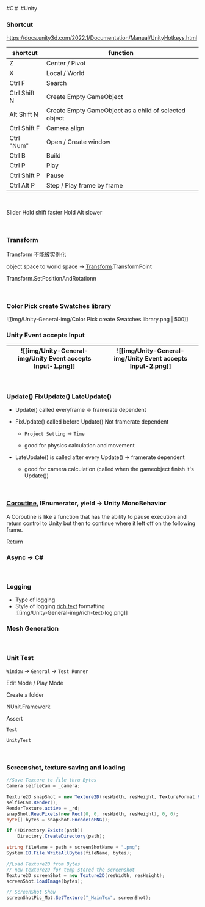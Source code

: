 #C＃ #Unity 

### Shortcut

https://docs.unity3d.com/2022.1/Documentation/Manual/UnityHotkeys.html

shortcut|function
---|---
Z|Center / Pivot
X|Local / World
Ctrl F|Search
Ctrl Shift N|Create Empty GameObject
Alt Shift N|Create Empty GameObject as a child of selected object
Ctrl Shift F|Camera align
Ctrl "Num"|Open / Create window
Ctrl B|Build
Ctrl P|Play
Ctrl Shift P|Pause
Ctrl Alt P|Step / Play frame by frame

<br/>

Slider
Hold shift faster
Hold Alt slower

<br/>

### Transform

Transform 不能被实例化

object space to world space -> [Transform](https://docs.unity3d.com/ScriptReference/Transform.html).TransformPoint

Transform.SetPositionAndRotationn

<br/>

  

### Color Pick create Swatches library
![[img/Unity-General-img/Color Pick create Swatches library.png | 500]]

  

### Unity Event accepts Input
![[img/Unity-General-img/Unity Event accepts Input-1.png]]|![[img/Unity-General-img/Unity Event accepts Input-2.png]]
---|---

<br/>

### Update() FixUpdate() LateUpdate()

-   Update() called everyframe -> framerate dependent
    
-   FixUpdate() called before Update() Not framerate dependent
    
    -   `Project Setting` -> `Time`
        
    -   good for physics calculation and movement
        
-   LateUpdate() is called after every Update() -> framerate dependent
    
    -   good for camera calculation (called when the gameobject finish it's Update())

<br/>


  

### [Coroutine](https://docs.unity3d.com/Manual/Coroutines.html), IEnumerator, yield -> Unity MonoBehavior

A Coroutine is like a function that has the ability to pause execution and return control to Unity but then to continue where it left off on the following frame.

Return


### Async -> C#

<br/>

### Logging
-   Type of logging
-   Style of logging [rich text](https://docs.unity3d.com/Packages/com.unity.ugui@1.0/manual/StyledText.html) formatting   
![[img/Unity-General-img/rich-text-log.png]]

### Mesh Generation

<br>

### Unit Test

`Window` -> `General` -> `Test Runner`

Edit Mode / Play Mode

Create a folder

  

NUnit.Framework

Assert

`Test`

`UnityTest`

<br>

### Screenshot, texture saving and loading

```C#
//Save Texture to file thru Bytes
Camera selfieCam = _camera;

Texture2D snapShot = new Texture2D(resWidth, resHeight, TextureFormat.RGBA32, false);
selfieCam.Render();
RenderTexture.active = _rd;
snapShot.ReadPixels(new Rect(0, 0, resWidth, resHeight), 0, 0);
byte[] bytes = snapShot.EncodeToPNG();

if (!Directory.Exists(path))
    Directory.CreateDirectory(path);

string fileName = path + screenShotName + ".png";
System.IO.File.WriteAllBytes(fileName, bytes);
```

```C#
//Load Texture2D from Bytes
// new texture2D for temp stored the screenshot
Texture2D screenShot = new Texture2D(resWidth, resHeight);
screenShot.LoadImage(bytes);

// ScreenShot Show
screenShotPic_Mat.SetTexture("_MainTex", screenShot);
```